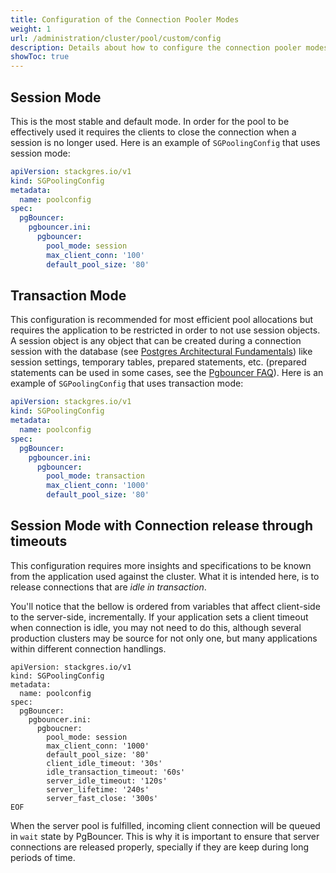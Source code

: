 ```yaml
---
title: Configuration of the Connection Pooler Modes
weight: 1
url: /administration/cluster/pool/custom/config
description: Details about how to configure the connection pooler modes
showToc: true
---
```


## Session Mode

This is the most stable and default mode. In order for the pool to be effectively used it requires the clients to close the connection when a session is no longer used. Here is an example of `SGPoolingConfig` that uses session mode:

```yaml
apiVersion: stackgres.io/v1
kind: SGPoolingConfig
metadata:
  name: poolconfig
spec:
  pgBouncer:
    pgbouncer.ini:
      pgbouncer:
        pool_mode: session
        max_client_conn: '100'
        default_pool_size: '80'
```

## Transaction Mode

This configuration is recommended for most efficient pool allocations but requires the application to be restricted in order to not use session objects. A session object is any object that can be created during a connection session with the database (see [Postgres Architectural Fundamentals](https://www.postgresql.org/docs/current/tutorial-arch.html)) like session settings, temporary tables, prepared statements, etc. (prepared statements can be used in some cases, see the [Pgbouncer FAQ](https://www.pgbouncer.org/faq.html#how-to-use-prepared-statements-with-transaction-pooling)). Here is an example of `SGPoolingConfig` that uses transaction mode:

```yaml
apiVersion: stackgres.io/v1
kind: SGPoolingConfig
metadata:
  name: poolconfig
spec:
  pgBouncer:
    pgbouncer.ini:
      pgbouncer:
        pool_mode: transaction
        max_client_conn: '1000'
        default_pool_size: '80'
```

## Session Mode with Connection release through timeouts

This configuration requires more insights and specifications to be known from the application used
 against the cluster. What it is intended here, is to release connections that are
 _idle in transaction_.

You'll notice that the bellow is ordered from variables that affect client-side to the server-side,
 incrementally. If your application sets a client timeout when connection is idle, you may not need
 to do this, although several production clusters may be source for not only one, but many
 applications within different connection handlings.


```
apiVersion: stackgres.io/v1
kind: SGPoolingConfig
metadata:
  name: poolconfig
spec:
  pgBouncer:
    pgbouncer.ini:
      pgboucner:
        pool_mode: session
        max_client_conn: '1000'
        default_pool_size: '80'
        client_idle_timeout: '30s'
        idle_transaction_timeout: '60s'
        server_idle_timeout: '120s'
        server_lifetime: '240s'
        server_fast_close: '300s'
EOF
```

When the server pool is fulfilled, incoming client connection will be queued in `wait` state by PgBouncer. This is why it is important to ensure that server connections are released properly, specially if they are keep during long periods of time.
